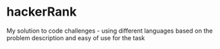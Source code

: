 # hackerRank
My solution to code challenges - using different languages based on the problem description and easy of use for the task

